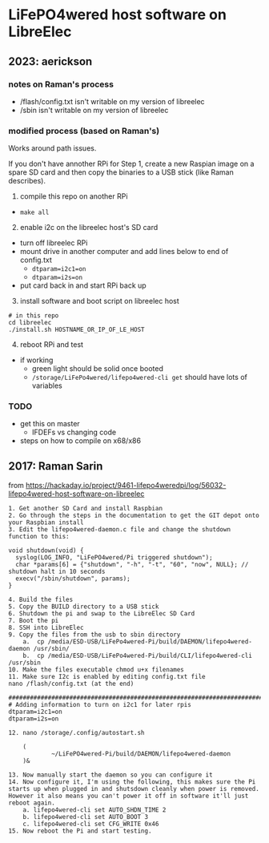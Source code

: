 # LiFePO4wered host software on LibreElec

## 2023: aerickson

### notes on Raman's process

- /flash/config.txt isn't writable on my version of libreelec
- /sbin isn't writable on my version of libreelec

### modified process (based on Raman's)

Works around path issues.

If you don't have annother RPi for Step 1, create a new Raspian image on a spare SD card and then copy the binaries to a USB stick (like Raman describes).

1. compile this repo on another RPi
  - `make all`
2. enable i2c on the libreelec host's SD card
  - turn off libreelec RPi 
  - mount drive in another computer and add lines below to end of config.txt
    - `dtparam=i2c1=on`
    - `dtparam=i2s=on`
  - put card back in and start RPi back up
3. install software and boot script on libreelec host
  ```
  # in this repo
  cd libreelec
  ./install.sh HOSTNAME_OR_IP_OF_LE_HOST
```
4. reboot RPi and test
  - if working
    - green light should be solid once booted
    - `/storage/LiFePo4wered/lifepo4wered-cli get` should have lots of variables

### TODO

- get this on master
  - IFDEFs vs changing code
- steps on how to compile on x68/x86

## 2017: Raman Sarin

from https://hackaday.io/project/9461-lifepo4weredpi/log/56032-lifepo4wered-host-software-on-libreelec

```
1. Get another SD Card and install Raspbian
2. Go through the steps in the documentation to get the GIT depot onto your Raspbian install
3. Edit the lifepo4wered-daemon.c file and change the shutdown function to this:

void shutdown(void) {
  syslog(LOG_INFO, "LiFePO4wered/Pi triggered shutdown");
  char *params[6] = {"shutdown", "-h", "-t", "60", "now", NULL}; // shutdown halt in 10 seconds
  execv("/sbin/shutdown", params);
}

4. Build the files
5. Copy the BUILD directory to a USB stick
6. Shutdown the pi and swap to the LibreElec SD Card
7. Boot the pi
8. SSH into LibreElec 
9. Copy the files from the usb to sbin directory 
	a.  cp /media/ESD-USB/LiFePo4wered-Pi/build/DAEMON/lifepo4wered-daemon /usr/sbin/
	b.  cp /media/ESD-USB/LiFePo4wered-Pi/build/CLI/lifepo4wered-cli /usr/sbin
10. Make the files executable chmod u+x filenames
11. Make sure I2c is enabled by editing config.txt file
nano /flash/config.txt (at the end)

################################################################################
# Adding information to turn on i2c1 for later rpis
dtparam=i2c1=on
dtparam=i2s=on

12. nano /storage/.config/autostart.sh
	
	(
	        ~/LiFePO4wered-Pi/build/DAEMON/lifepo4wered-daemon
	)&
	
13. Now manually start the daemon so you can configure it
14. Now configure it, I'm using the following, this makes sure the Pi starts up when plugged in and shutsdown cleanly when power is removed. However it also means you can't power it off in software it'll just reboot again.
	a. lifepo4wered-cli set AUTO_SHDN_TIME 2
	b. lifepo4wered-cli set AUTO_BOOT 3
	c. lifepo4wered-cli set CFG_WRITE 0x46 
15. Now reboot the Pi and start testing.
```
